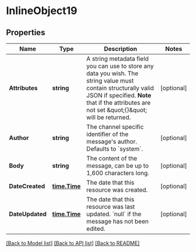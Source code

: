 # InlineObject19

## Properties

Name | Type | Description | Notes
------------ | ------------- | ------------- | -------------
**Attributes** | **string** | A string metadata field you can use to store any data you wish. The string value must contain structurally valid JSON if specified.  **Note** that if the attributes are not set \&quot;{}\&quot; will be returned. | [optional] 
**Author** | **string** | The channel specific identifier of the message&#39;s author. Defaults to &#x60;system&#x60;. | [optional] 
**Body** | **string** | The content of the message, can be up to 1,600 characters long. | [optional] 
**DateCreated** | [**time.Time**](time.Time.md) | The date that this resource was created. | [optional] 
**DateUpdated** | [**time.Time**](time.Time.md) | The date that this resource was last updated. &#x60;null&#x60; if the message has not been edited. | [optional] 

[[Back to Model list]](../README.md#documentation-for-models) [[Back to API list]](../README.md#documentation-for-api-endpoints) [[Back to README]](../README.md)


